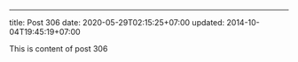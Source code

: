 ---
title: Post 306
date: 2020-05-29T02:15:25+07:00
updated: 2014-10-04T19:45:19+07:00

This is content of post 306